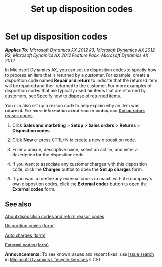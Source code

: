 ﻿---
title: Set up disposition codes
TOCTitle: Set up disposition codes
ms:assetid: 00b04d16-132a-4780-a8e4-251189eec31e
ms:mtpsurl: https://technet.microsoft.com/en-us/library/Gg230650(v=AX.60)
ms:contentKeyID: 53874078
ms.date: 04/18/2014
mtps_version: v=AX.60
_tocRel: gg243299(v=ax.60)/toc.json
f1_keywords:
- status
- disposition codes
- item code
- disposition code
- status code
- item disposal
- status codes
---

# Set up disposition codes 


_**Applies To:** Microsoft Dynamics AX 2012 R3, Microsoft Dynamics AX 2012 R2, Microsoft Dynamics AX 2012 Feature Pack, Microsoft Dynamics AX 2012_

In Microsoft Dynamics AX, you can set up disposition codes to specify how to process an item that is returned by a customer. For example, create a disposition code named **Repair and return** to indicate that the returned item will be repaired and then returned to the customer. For more examples of disposition codes that are typically used for items that are returned by customers, see [Specify how to dispose of returned items](specify-how-to-dispose-of-returned-items.md).

You can also set up a reason code to help explain why an item was returned. For more information about reason codes, see [Set up return reason codes](set-up-return-reason-codes.md).

1.  Click **Sales and marketing** \> **Setup** \> **Sales orders** \> **Returns** \> **Disposition codes**.

2.  Click **New** or press CTRL+N to create a new disposition code.

3.  Enter a unique, descriptive name, select an action, and enter a description for the disposition code.

4.  If you want to associate any customer charges with this disposition code, click the **Charges** button to open the **Set up charges** form.

5.  If you want to define any external codes to match with the company's own disposition codes, click the **External codes** button to open the **External codes** form.

## See also

[About disposition codes and return reason codes](about-disposition-codes-and-return-reason-codes.md)

[Disposition codes (form)](https://technet.microsoft.com/en-us/library/hh597113\(v=ax.60\))

[Auto charges (form)](https://technet.microsoft.com/en-us/library/aa582856\(v=ax.60\))

[External codes (form)](https://technet.microsoft.com/en-us/library/aa583814\(v=ax.60\))

  
**Announcements:** To see known issues and recent fixes, use [Issue search](http://go.microsoft.com/fwlink/?linkid=389258) in [Microsoft Dynamics Lifecycle Services](http://go.microsoft.com/fwlink/?linkid=306505) (LCS).

